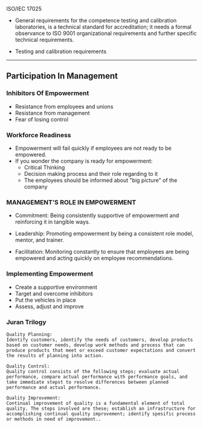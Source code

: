 ISO/IEC 17025

- General requirements for the competence
  testing and calibration laboratories, is a
  technical standard for accreditation; it needs
  a formal observance to ISO 9001
  organizational requirements and further
  specific technical requirements.

- Testing and calibration requirements

---

<h2> Participation In Management </h2>

<h3> Inhibitors Of Empowerment </h3>

- Resistance from employees and unions
- Resistance from management
- Fear of losing control

<h3> Workforce Readiness </h3>

- Empowerment will fail quickly if employees are not ready to be empowered.
- If you wonder the company is ready for empowerment:
  - Critical Thinking
  - Decision making process and their role regarding to it
  - The employees should be informed about "big picture" of the company

<h3> MANAGEMENT’S ROLE IN EMPOWERMENT </h3>

- Commitment: Being consistently
  supportive of empowerment and
  reinforcing it in tangible ways.

- Leadership: Promoting empowerment by
  being a consistent role model, mentor,
  and trainer.

- Facilitation: Monitoring constantly to
  ensure that employees are being
  empowered and acting quickly on
  employee recommendations.

<h3> Implementing Empowerment </h3>

- Create a supportive environment
- Target and overcome inhibitors
- Put the vehicles in place
- Assess, adjust and improve

<h3> Juran Trilogy </h3>

    Quality Planning:
    Identify customers, identify the needs of customers, develop products based on customer needs, develop work methods and process that can produce products that meet or exceed customer expectations and convert the results of planning into action.

    Quality Control:
    Quality control consists of the following steps; evaluate actual performance, compare actual performance with performance goals, and take immediate stepst to resolve differences between planned performance and actual performance.

    Quality Improvement:
    Continual improvement of quality is a fundamental element of total quality. The steps involved are these; establish an infrastructure for accomplishing continual quality improvement; identify spesific process or methods in need of improvement..
